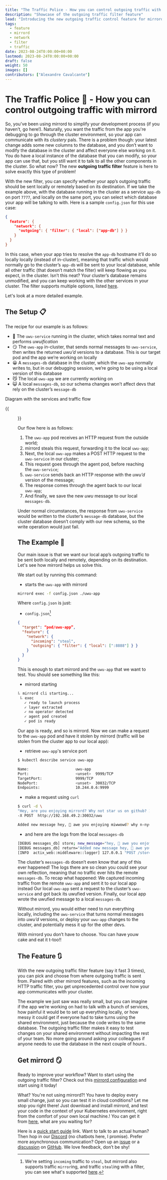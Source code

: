 ```yaml
---
title: "The Traffic Police - How you can control outgoing traffic with mirrord"
description: "Showcase of the outgoing traffic filter feature"
lead: "Introducing the new outgoing traffic control feature for mirrord"
tags:
  - feature
  - mirrord
  - network
  - filter
  - traffic
date: 2023-08-24T0:00:00+00:00
lastmod: 2023-08-24T0:00:00+00:00
draft: false
weight: 50
images: []
contributors: ["Alexandre Cavalcante"]
---
```


# The Traffic Police 🚨 - How you can control outgoing traffic with mirrord

So, you've been using mirrord to simplify your development process (if you haven’t, go here!). Naturally, you want the traffic from the app you're debugging to go through the cluster environment, so your app can communicate with its _clustery_ pals. There is a problem though: your latest change adds some new columns to the database, and you don’t want to modify the database in the cluster and affect everyone else working on it. You do have a local instance of the database that you can modify, so your app can use that, but you still want it to talk to all the other components in the cluster.  So what now? The new **outgoing traffic filter** feature is here to solve exactly this type of problem!

With the new filter, you can specify whether your app’s outgoing traffic should be sent locally or remotely based on its destination. If we take the example above, with the database running in the cluster as a service `app-db` on port `7777`, and locally on the same port, you can select which database your app will be talking to with. Here is a sample `config.json` for this use case:

```json
{ 
  feature": { 
    "network": { 
      "outgoing": { "filter": { "local": ["app-db"] } } 
    } 
  } 
}
```

In this case, when your app tries to resolve the `app-db` hostname it’ll do so locally locally (instead of in-cluster), meaning that traffic which would normally go to the cluster’s `app-db` will be sent to your local database, while all other traffic (that doesn’t match the filter) will keep flowing as you expect, in the cluster. Isn’t this neat? Your cluster’s database remains unmodified, and you can keep working with the other services in your cluster. The filter supports multiple options, listed [here](https://mirrord.dev/docs/overview/configuration/#feature.network.outgoing.filter). 

Let's look at a more detailed example.

## The Setup 📋

The recipe for our example is as follows:

- 🥺 The `uwu-service` running in the cluster, which takes normal text and performs _uwuification_
- 😏 The `uwu-app` in-cluster, that sends normal messages to `uwu-service`, then writes the returned _uwu’d_ versions to a database. This is our target pod and the app we’re working on locally
- 😀 A `messages-db` database in the cluster, which the `uwu-app` normally writes to, but in our debugging session, we’re going to be using a local version of this database
- 😼 The local `uwu-app` we are currently working on
- 😺 A local `messages-db`, so our schema changes won’t affect devs that rely on the cluster’s `message-db`

Diagram with the services and traffic flow

{{<figure src="outgoing-traffic-filter.jpg" alt="Outgoing traffic filter diagram" height="100%" width="100%">}}

Our flow here is as follows: 

1. The `uwu-app` pod receives an HTTP request from the outside world;
2. mirrord steals this request, forwarding it to the local `uwu-app`;
3. Next, the local `uwu-app` makes a POST HTTP request to the `uwu-service` in our cluster;
4. This request goes through the agent pod, before reaching the `uwu-service`;
5. `uwu-service` sends back an HTTP response with the _uwu’d_ version of the message;
6. The response comes through the agent back to our local `uwu-app`;
7. And finally, we save the new _uwu_ message to our local `messages-db`.

Under normal circumstances, the response from `uwu-service` would be written to the cluster’s `message-db` database, but the cluster database doesn’t comply with our new schema, so the write operation would just fail.

## The Example 💾

Our main issue is that we want our local app’s outgoing traffic to be sent both locally and remotely, depending on its destination. Let's see how mirrord helps us solve this.

We start out by running this command:

- starts the `uwu-app` with mirrord

```sh
mirrord exec -f config.json ./uwu-app
```

Where `config.json` is just:

- `config.json`[^1]

```json
{
  "target": “pod/uwu-app”,
  "feature": { 
    "network": { 
      "incoming": "steal", 
      "outgoing": { "filter": { "local": [":8888"] } }
    }
  }
}
```

[^1]: We're setting `incoming` traffic to `steal`, but mirrord also supports traffic `mirror`ing, and traffic `steal`ing with a filter, you can see what's supported [here](https://mirrord.dev/docs/overview/configuration/#feature-network-incoming).

This is enough to start mirrord and the `uwu-app` that we want to test. You should see something like this:

- mirrord starting

```sh
⠧ mirrord cli starting...
 ⠧ exec
   ✓ ready to launch process
   ✓ layer extracted
   ✓ no operator detected
   ✓ agent pod created
   ✓ pod is ready
```

Our app is ready, and so is mirrord. Now we can make a request to the `uwu-app` pod and have it stolen by mirrord (traffic will be stolen from the cluster app to our local app):

- retrieve `uwu-app`'s service port

```sh
$ kubectl describe service uwu-app

Name:                     uwu-app
Port:                     <unset>  9999/TCP
TargetPort:               9999/TCP
NodePort:                 <unset>  30032/TCP
Endpoints:                10.244.0.6:9999
```

- make a request using `curl`

```sh
$ curl -d \
"Hey, are you enjoying mirrord? Why not star us on github? It would be very cool of you." \
-X POST  http://192.168.49.2:30032/uwu

Added new message hey, 🥺 awe you enjoying miwwowd? why n-nyot staw us on g-github? it wouwd b-be vewy coow o-of you. with id 0
```

- and here are the logs from the local `messages-db`

```sh
[DEBUG messages_db] store; new_message="hey, 🥺 awe you enjoying miwwowd? why n-nyot staw us on g-github? it wouwd b-be vewy coow o-of you."
[DEBUG messages_db] return="Added new message hey, 🥺 awe you enjoying miwwowd? why n-nyot staw us on g-github? it wouwd b-be vewy coow o-of you. with id 0"
[INFO  actix_web::middleware::logger] 127.0.0.1 "POST /store/0 HTTP/1.1" 200 129 "-" "-" 0.000243
```

The cluster’s `messages-db` doesn’t even know that any of this ever happened! The logs there are so clean you could see your own reflection, meaning that no traffic ever hits the remote `messages-db`. 
To recap what happened: 
We captured incoming traffic from the remote `uwu-app` and sent it to our local app instead 
Our local `uwu-app` sent a request to the cluster’s `uwu-service` and got back its uwufied version. 
Finally, our local app wrote the uwufied message to a local `messages-db`. 

Without mirrord, you would either need to run everything locally, including the `uwu-service` that turns normal messages into _uwu’d_ versions, or deploy your `uwu-app` changes to the cluster, and potentially mess it up for the other devs.

With mirrord you don’t have to choose. You can have youw cake and eat it t-too!!

## The Feature 🔃

With the new outgoing traffic filter feature (say it fast 3 times), you can pick and choose from where outgoing traffic is sent from. Paired with other mirrord features, such as the incoming HTTP traffic filter, you get unprecedented control over how your app communicates with your cluster.

The example we just saw was really small, but you can imagine if the app we’re working on had to talk with a bunch of services, how painful it would be to set up everything locally, or how messy it could get if everyone had to take turns using the shared environment, just because the code writes to the same database. The outgoing traffic filter makes it easy to test changes on your shared environment without impacting the rest of your team. No more going around asking your colleagues if anyone needs to use the database in the next couple of hours..

## Get mirrord 🪞

Ready to improve your workflow? Want to start using the outgoing traffic filter? Check out this [mirrord configuration](https://mirrord.dev/docs/overview/configuration/#feature-network-outgoing) and start using it today!

What? You're not using mirrord?! You have to deploy every small change, just so you can test it in cloud conditions? Let me stop you right there! Just download and install mirrord, and test your code in the context of your Kubernetes environment, right from the comfort of your own local machine.! You can get it from [here](https://mirrord.dev/), what are you waiting for?

Here is a [quick start guide](https://mirrord.dev/docs/overview/quick-start/) link. Want to talk to an actual human? Then hop in our [Discord](https://discord.gg/metalbear) (no chatbots here, I promise). Prefer more asynchronous communication? Open up an [issue](https://github.com/metalbear-co/mirrord/issues/new/choose) or a [discussion](https://github.com/metalbear-co/mirrord/discussions/new/choose) on [GitHub](https://github.com/metalbear-co/mirrord). We love feedback, don’t be shy!
